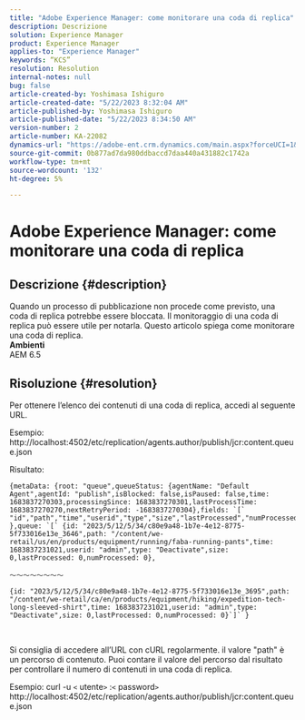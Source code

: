 ```yaml
---
title: "Adobe Experience Manager: come monitorare una coda di replica"
description: Descrizione
solution: Experience Manager
product: Experience Manager
applies-to: "Experience Manager"
keywords: “KCS”
resolution: Resolution
internal-notes: null
bug: false
article-created-by: Yoshimasa Ishiguro
article-created-date: "5/22/2023 8:32:04 AM"
article-published-by: Yoshimasa Ishiguro
article-published-date: "5/22/2023 8:34:50 AM"
version-number: 2
article-number: KA-22082
dynamics-url: "https://adobe-ent.crm.dynamics.com/main.aspx?forceUCI=1&pagetype=entityrecord&etn=knowledgearticle&id=b188891d-7bf8-ed11-8849-6045bd006a22"
source-git-commit: 0b877ad7da980ddbaccd7daa440a431882c1742a
workflow-type: tm+mt
source-wordcount: '132'
ht-degree: 5%

---
```


# Adobe Experience Manager: come monitorare una coda di replica

## Descrizione {#description}

Quando un processo di pubblicazione non procede come previsto, una coda di replica potrebbe essere bloccata. Il monitoraggio di una coda di replica può essere utile per notarla. Questo articolo spiega come monitorare una coda di replica.
 <br><b>Ambienti</b><br>
AEM 6.5

## Risoluzione {#resolution}


Per ottenere l’elenco dei contenuti di una coda di replica, accedi al seguente URL.

Esempio: http://localhost:4502/etc/replication/agents.author/publish/jcr:content.queue.json

Risultato:


```
{metaData: {root: "queue",queueStatus: {agentName: "Default Agent",agentId: "publish",isBlocked: false,isPaused: false,time: 1683837270303,processingSince: 1683837270301,lastProcessTime: 1683837270270,nextRetryPeriod: -1683837270304},fields: `[` "id","path","time","userid","type","size","lastProcessed","numProcessed"`]` },queue: `[` {id: "2023/5/12/5/34/c80e9a48-1b7e-4e12-8775-5f733016e13e_3646",path: "/content/we-retail/us/en/products/equipment/running/faba-running-pants",time: 1683837231021,userid: "admin",type: "Deactivate",size: 0,lastProcessed: 0,numProcessed: 0},
```



```
〜〜〜〜〜〜〜〜
```





```
{id: "2023/5/12/5/34/c80e9a48-1b7e-4e12-8775-5f733016e13e_3695",path: "/content/we-retail/ca/en/products/equipment/hiking/expedition-tech-long-sleeved-shirt",time: 1683837231021,userid: "admin",type: "Deactivate",size: 0,lastProcessed: 0,numProcessed: 0}`]` }
```


 


Si consiglia di accedere all’URL con cURL regolarmente. il valore &quot;path&quot; è un percorso di contenuto. Puoi contare il valore del percorso dal risultato per controllare il numero di contenuti in una coda di replica.

Esempio: curl -u `<` utente`>` :`<` password`>`  http://localhost:4502/etc/replication/agents.author/publish/jcr:content.queue.json
